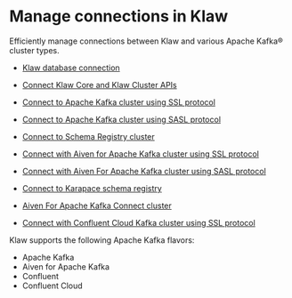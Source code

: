# Manage connections in Klaw

Efficiently manage connections between Klaw and various Apache Kafka® cluster types.

- [Klaw database connection](klaw-db-connection.md)

- [Connect Klaw Core and Klaw Cluster APIs](klaw-core-with-clusterapi.md)

- [Connect to Apache Kafka cluster using SSL protocol](kafka-cluster-ssl-protocol.md)

- [Connect to Apache Kafka cluster using SASL protocol](kafka-cluster-sasl-ssl-protocol.md)

- [Connect to Schema Registry cluster](sr-cluster-ssl-protocol.md)

- [Connect with Aiven for Apache Kafka cluster using SSL protocol](aiven-kafka-cluster-ssl-protocol.md)

- [Connect with Aiven For Apache Kafka cluster using SASL protocol](aiven-kafka-cluster-sasl-ssl-protocol.md)

- [Connect to Karapace schema registry](aiven-karapace-cluster-ssl-protocol.md)

- [Aiven For Apache Kafka Connect cluster](aiven-kafka-connect-cluster-ssl-protocol.md)

- [Connect with Confluent Cloud Kafka cluster using SSL protocol](confluent-cloud-kafka-cluster-ssl-protocol.md)

Klaw supports the following Apache Kafka flavors:

- Apache Kafka
- Aiven for Apache Kafka
- Confluent
- Confluent Cloud
